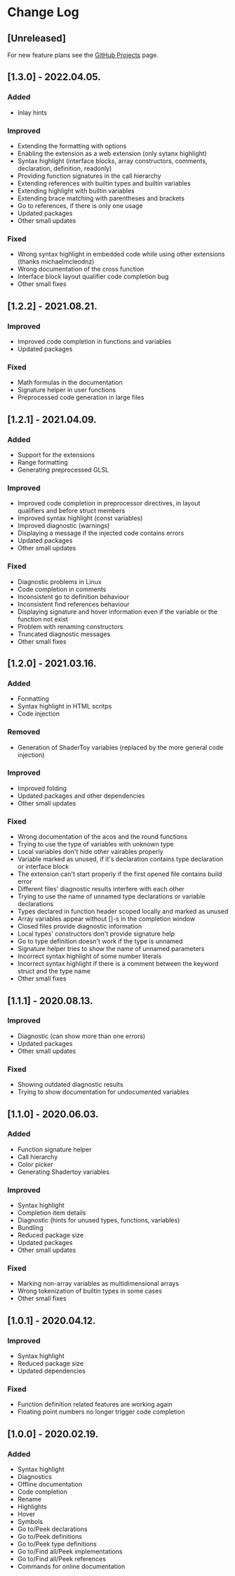 # Change Log

## [Unreleased]

For new feature plans see the [GitHub Projects](https://github.com/racz16/WebGL-GLSL-Editor/projects) page.

## [1.3.0] - 2022.04.05.

### Added

* Inlay hints

### Improved

* Extending the formatting with options
* Enabling the extension as a web extension (only sytanx highlight)
* Syntax highlight (interface blocks, array constructors, comments, declaration, definition, readonly)
* Providing function signatures in the call hierarchy
* Extending references with builtin types and builtin variables
* Extending highlight with builtin variables
* Extending brace matching with parentheses and brackets
* Go to references, if there is only one usage
* Updated packages
* Other small updates

### Fixed

* Wrong syntax highlight in embedded code while using other extensions (thanks michaelmcleodnz)
* Wrong documentation of the cross function
* Interface block layout qualifier code completion bug
* Other small fixes

## [1.2.2] - 2021.08.21.

### Improved

* Improved code completion in functions and variables
* Updated packages

### Fixed

* Math formulas in the documentation
* Signature helper in user functions
* Preprocessed code generation in large files

## [1.2.1] - 2021.04.09.

### Added

* Support for the extensions
* Range formatting
* Generating preprocessed GLSL

### Improved

* Improved code completion in preprocessor directives, in layout qualifiers and before struct members
* Improved syntax highlight (const variables)
* Improved diagnostic (warnings)
* Displaying a message if the injected code contains errors
* Updated packages
* Other small updates

### Fixed

* Diagnostic problems in Linux
* Code completion in comments
* Inconsistent go to definition behaviour
* Inconsistent find references behaviour
* Displaying signature and hover information even if the variable or the function not exist
* Problem with renaming constructors
* Truncated diagnostic messages
* Other small fixes

## [1.2.0] - 2021.03.16.

### Added

* Formatting
* Syntax highlight in HTML scritps
* Code injection

### Removed

* Generation of ShaderToy variables (replaced by the more general code injection)

### Improved

* Improved folding
* Updated packages and other dependencies
* Other small updates

### Fixed

* Wrong documentation of the acos and the round functions
* Trying to use the type of variables with unknown type
* Local variables don't hide other vairables properly
* Variable marked as unused, if it's declaration contains type declaration or interface block
* The extension can't start properly if the first opened file contains build error
* Different files' diagnostic results interfere with each other
* Trying to use the name of unnamed type declarations or variable declarations
* Types declared in function header scoped locally and marked as unused
* Array variables appear without []-s in the completion window
* Closed files provide diagnostic information
* Local types' constructors don't provide signature help
* Go to type definition doesn't work if the type is unnamed
* Signature helper tries to show the name of unnamed parameters
* Incorrect syntax highlight of some number literals
* Incorrect syntax highlight if there is a comment between the keyword struct and the type name
* Other small fixes

## [1.1.1] - 2020.08.13.

### Improved

* Diagnostic (can show more than one errors)
* Updated packages
* Other small updates

### Fixed

* Showing outdated diagnostic results
* Trying to show documentation for undocumented variables

## [1.1.0] - 2020.06.03.

### Added

* Function signature helper
* Call hierarchy
* Color picker
* Generating Shadertoy variables

### Improved

* Syntax highlight
* Completion item details
* Diagnostic (hints for unused types, functions, variables)
* Bundling
* Reduced package size
* Updated packages
* Other small updates

### Fixed

* Marking non-array variables as multidimensional arrays
* Wrong tokenization of builtin types in some cases
* Other small fixes

## [1.0.1] - 2020.04.12.

### Improved

* Syntax highlight
* Reduced package size
* Updated dependencies

### Fixed

* Function definition related features are working again
* Floating point numbers no longer trigger code completion

## [1.0.0] - 2020.02.19.

### Added

* Syntax highlight
* Diagnostics
* Offline documentation
* Code completion
* Rename
* Highlights
* Hover
* Symbols
* Go to/Peek declarations
* Go to/Peek definitions
* Go to/Peek type definitions
* Go to/Find all/Peek implementations
* Go to/Find all/Peek references
* Commands for online documentation
